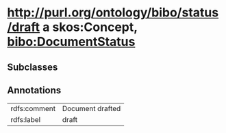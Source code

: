 # <http://purl.org/ontology/bibo/status/draft> a skos:Concept, [bibo:DocumentStatus](/ontology/bibo/DocumentStatus)

## Subclasses

## Annotations

|||
|-----|-----|
|rdfs:comment|Document drafted|
|rdfs:label|draft|

